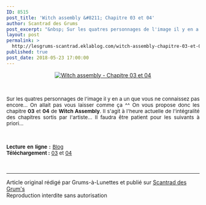 ```yaml
---
ID: 8515
post_title: 'Witch assembly &#8211; Chapitre 03 et 04'
author: Scantrad des Grums
post_excerpt: "&nbsp; Sur les quatres personnages de l'image il y en a un que vous ne connaissez pas encore... On allait pas vous laisser comme &ccedil;a ^^ On vous propose donc les chapitre 03 et 04 de Witch Assembly . Il s'agit &agrave; l'heure actuelle de l'int&eacute;gralit&eacute; des chapitres sortis par l'artiste... Il faudra &ecirc;tre..."
layout: post
permalink: >
  http://lesgrums-scantrad.eklablog.com/witch-assembly-chapitre-03-et-04-a144789436
published: true
post_date: 2018-05-23 17:00:00
---
```

<p style="text-align: center;"><a href="http://ekladata.com/L5dsnp_xwQ0V_0QUX8Tl_06274o.jpg"><img src="http://ekladata.com/L5dsnp_xwQ0V_0QUX8Tl_06274o@500x381.jpg" alt="Witch assembly - Chapitre 03 et 04"/></a></p>
<p style="text-align: justify;">&nbsp;</p>
<p style="text-align: justify;"><span style="font-size: 10pt;">Sur les quatres personnages de l'image il y en a un que vous ne connaissez pas encore... On allait pas vous laisser comme &ccedil;a ^^ On vous propose donc les chapitre <strong>03</strong> et <strong>04</strong> de <strong>Witch Assembly</strong>. Il s'agit &agrave; l'heure actuelle de l'int&eacute;gralit&eacute; des chapitres sortis par l'artiste... Il faudra &ecirc;tre patient pour les suivants &agrave; priori...</span></p>
<p style="text-align: justify;">&nbsp;</p>
<p style="text-align: justify;"><span style="font-size: 10pt;"><strong>Lecture en ligne :</strong>&nbsp;<a href="http://lesgrums-lel.eklablog.com/witch-assembly-chapitre-03-g186118">Blog</a> &nbsp; &nbsp; &nbsp; &nbsp; &nbsp; &nbsp; &nbsp; &nbsp; &nbsp; &nbsp; &nbsp; &nbsp; &nbsp; &nbsp; &nbsp; &nbsp; &nbsp; &nbsp; &nbsp; &nbsp; &nbsp; &nbsp; &nbsp; &nbsp; &nbsp; &nbsp; &nbsp; &nbsp; &nbsp; &nbsp; &nbsp; &nbsp; &nbsp; &nbsp; &nbsp;&nbsp; <strong>T&eacute;l&eacute;chargement :</strong>&nbsp;<a href="http://www.mediafire.com/view/38mxpql431aaiq3/%2528Les_Grums%2529_Witch_Assembly_03.jpg/file">03</a> et <a href="http://www.mediafire.com/view/s2yvg825h8mp3z5/%2528Les_Grums%2529_Witch_Assembly_04.jpg/file">04</a></span></p><br /><hr />Article original rédigé par Grums-à-Lunettes et publié sur <a href="http://lesgrums-scantrad.eklablog.com/">Scantrad des Grum's</a> <br /> Reproduction interdite sans autorisation